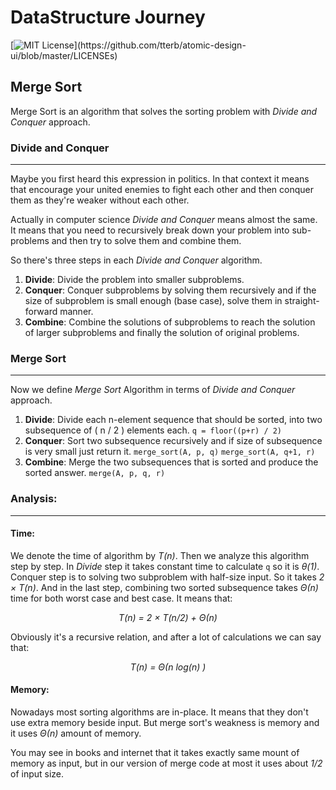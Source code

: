 ﻿
# DataStructure Journey
[![MIT License](https://img.shields.io/apm/l/atomic-design-ui.svg?)](https://github.com/tterb/atomic-design-ui/blob/master/LICENSEs)  
  
## Merge Sort
Merge Sort is an algorithm that solves the sorting problem with *Divide and Conquer* approach.
### Divide and Conquer
---
Maybe you first heard this expression in politics. In that context it means that encourage your united enemies to fight each other and then conquer them as they're weaker without each other.

Actually in computer science *Divide and Conquer* means almost the same. It means that you need to recursively break down your problem into sub-problems and then try to solve them and combine them.

So there's three steps in each *Divide and Conquer* algorithm.

 1. **Divide**:
 Divide the problem into smaller subproblems.
 2. **Conquer**:
 Conquer subproblems by solving them recursively and if the size of subproblem is small enough (base case), solve them in straight-forward manner.
 3. **Combine**:
 Combine the solutions of subproblems to reach the solution of larger subproblems and finally the solution of original problems.

### Merge Sort
---
Now we define *Merge Sort* Algorithm in terms of *Divide and Conquer* approach.

 1. **Divide**:
 Divide each n-element sequence that should be sorted, into two subsequence of ( n / 2 ) elements each.
`q = floor((p+r) / 2)`
 2. **Conquer**:
 Sort two subsequence recursively and if size of subsequence is very small just return it.
 `merge_sort(A, p, q)`
 `merge_sort(A, q+1, r)`
 3. **Combine**:
 Merge the two subsequences that is sorted and produce the sorted answer.
 `merge(A, p, q, r)`
### Analysis:
---
#### Time:
We denote the time of algorithm by *T(n)*. Then we analyze this algorithm step by step. In *Divide* step it takes constant time to calculate `q` so it is *&theta;(1)*.  Conquer step is to solving two subproblem with half-size input. So it takes *2 &times; T(n)*. And in the last step, combining two sorted subsequence takes *&Theta;(n)* time for both worst case and best case. It means that:
<p align='center'><i> T(n) = 2 &times; T(n/2) + &Theta;(n) </i> </p>
Obviously it's a recursive relation, and after a lot of calculations we can say that:

<p align='center'><i> T(n) = &Theta;(n log(n) )</i> </p>

#### Memory:
Nowadays most sorting algorithms are in-place. It means that they don't use extra memory beside input. But merge sort's weakness is memory and it uses *&Theta;(n)* amount of memory. 

You may see in books and internet that it takes exactly same mount of memory as input, but in our version of merge code at most it uses about *1/2* of input size.
